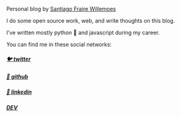 <!--
.. title: Hello! Hola! Hoi!
.. slug: index
.. date: 2020-07-07 21:14:43 UTC
.. tags:
.. category:
.. link:
.. description:
.. type: text
-->

Personal blog by [Santiago Fraire Willemoes][twitter]

I do some open source work, web, and write thoughts on this blog.

I've written mostly python 🐍 and javascript during my career.

You can find me in these social networks:

##### [🐦 twitter][twitter]

##### [📁 github][github]

##### [👔 linkedin][linkedin]

##### [DEV][dev]

[linkedin]: https://www.linkedin.com/in/santiago-fraire-63b91226
[github]: https://github.com/Woile
[twitter]: https://twitter.com/santiwilly
[dev]: https://dev.to/woile
